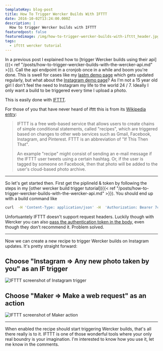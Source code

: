 ```yaml
---
templateKey: blog-post
title: How To Trigger Wercker Builds With IFTTT
date: 2016-10-02T13:24:00.000Z
description: |
  How to trigger Wercker builds with IFTTT
featuredpost: false
featuredimage: /img/how-to-trigger-wercker-builds-with-ifttt_header.jpg
tags:
  - ifttt wercker tutorial
---
```


In a previous post I explained how to [trigger Wercker builds using their api]({{< ref "/posts/how-to-trigger-wercker-builds-with-the-wercker-api.md" >}}). Call the api endpoint in a cronjob once in a while and boom you're done. This is swell for cases like my [lastm demo page](https://lastfm-hugo-demo.ryankes.eu/) which gets updated regularly, but what about the [Instagram demo page](https://instagram-hugo-demo.ryankes.eu/)? As I'm not a 15 year old girl I don't feel the need to Instagram my life to the world 24 / 7. Ideally I only want a build to be triggered every time I upload a photo. ​

This is easily done with [IFTTT](https://ifttt.com/).

For those of you that have never heard of ifttt this is from its [Wikipedia entry](https://en.wikipedia.org/wiki/IFTTT):

> IFTTT is a free web-based service that allows users to create chains of simple conditional statements, called "recipes", which are triggered based on changes to other web services such as Gmail, Facebook, Instagram, and Pinterest. FTTT is an abbreviation of "If This Then That".
>
> An example "recipe" might consist of sending an e-mail message if the IFTTT user tweets using a certain hashtag. Or, if the user is tagged by someone on Facebook, then that photo will be added to the user's cloud-based photo archive.

---

So let's get started then. First get the piplineId & token by following the steps in my [other wercker build trigger tutorial]({{< ref "/posts/how-to-trigger-wercker-builds-with-the-wercker-api.md" >}}). You should end up with a build command like

```bash
curl  -H 'Content-Type: application/json' -H  'Authorization: Bearer 7c6a180b36896a0a8c02787eeafb0e4c' -X POST -d '{"pipelineId": "01f995498924d4e3024b52e3941c8468"}' https://app.wercker.com/api/v3/runs/
```

Unfortuantely IFTTT doesn't support request headers. Luckily though with Wercker you can also [pass the authentication token in the body](http://devcenter.wercker.com/api/getting-started/authentication.html), even though they don't recommend it. Problem solved.

---

Now we can create a new recipe to trigger Wercker builds on Instagram updates. It's pretty straight forward:

## Choose "Instagram => Any new photo taken by you" as an IF trigger

![IFTTT screenshot of Instagram trigger](how-to-trigger-wercker-builds-with-ifttt_instagramtrigger.png)

## Choose "Maker => Make a web request" as an action

![IFTTT screenshot of Maker action](how-to-trigger-wercker-builds-with-ifttt_makeraction.png)

---

When enabled the recipe should start triggering Wercker builds, that's all there really is to it. IFTTT is one of those wonderful tools where your only real boundry is your imagination. I'm interested to know how you use it, let me know in the comments.
